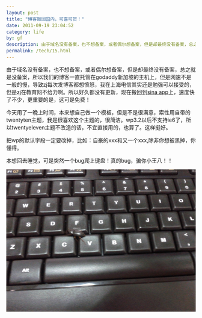 ```yaml
---
layout: post
title: "博客搬回国内，可喜可贺！"
date: 2011-09-19 23:04:52
category: life
by: gf
description: 由于域名没有备案，也不想备案，或者偶尔想备案，但是却最终没有备案，总之就是没备案，所以我们的博客一直托管在godaddy新加坡的主机上，但是网速不是一般的慢，导致zj每次发博客都想愤
permalink: /tech/15.html
---
```

由于域名没有备案，也不想备案，或者偶尔想备案，但是却最终没有备案，总之就是没备案，所以我们的博客一直托管在godaddy新加坡的主机上，但是网速不是一般的慢，导致zj每次发博客都想愤怒，我在上海电信其实还是勉强可以接受的，但是zj在教育网不给力啊。所以好久都没有更新，现在搬回到[sina app][]上，速度快了不少，更重要的是，这可是免费！

今天用了一晚上时间，本来想自己做一个模板，但是不是很满意，索性用自带的twentyten主题，我是很喜欢这个主题的，很简洁。wp3.2以后不支持ie6了，所以twentyeleven主题不改造的话，不宜直接用的，也算了。这样挺好。

把wp的默认字段一定要改掉，比如：自豪的xxx和又一个xxx,除非你想被黑掉，你懂得。

本想回去睡觉，可是突然一个bug爬上键盘！真的bug，骗你小王八！！

[![IMG\_20110919\_232137][IMG_20110919_232137]][IMG_20110919_232137_IMG_20110919_232137]


[sina app]: http://sae.sina.com.cn/activity/invite/16532/msn
[IMG_20110919_232137]: /gfzjus_blog/tech/2014-10-22/19fece8add056d6c30a5a7d9b841e498.jpg
[IMG_20110919_232137_IMG_20110919_232137]: http://gfzj-wordpress.stor.sinaapp.com/uploads/2011/09/IMG_20110919_232137.jpg

